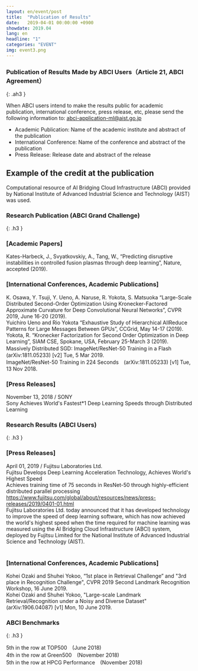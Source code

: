 ```yaml
---
layout: en/event/post
title:  "Publication of Results"
date:   2019-04-01 00:00:00 +0900
showdate: 2019.04
lang: en
headline: "1"
categories: "EVENT"
img: event3.png
---
```


### Publication of Results Made by ABCI Users（Article 21, ABCI Agreement）
{: .ah3 }

<div class="lead_text">When ABCI users intend to make the results public for academic publication, international conference, press release, etc, please send the following information to: <a href="mailto:abci-application-ml@aist.go.jp" target="_blank"><u>abci-application-ml@aist.go.jp</u></a><br />
<ul class="dot_ul">
<li class="dot">Academic Publication: Name of the academic institute and abstract of the publication</li>
<li class="dot">International Conference: Name of the conference and abstract of the publication</li>
<li class="dot">Press Release: Release date and abstract of the release</li>
</ul>
</div>

## Example of the credit at the publication

<div class="lead_text">Computational resource of AI Bridging Cloud Infrastructure (ABCI) provided by National Institute of Advanced Industrial Science and Technology (AIST) was used.
</div>

### Research Publication (ABCI Grand Challenge)
{: .h3 }

### [Academic Papers]
<div class="lead_text">Kates-Harbeck, J., Svyatkovskiy, A., Tang, W., “Predicting disruptive instabilities in controlled fusion plasmas through deep learning”, Nature, accepted (2019).
</div>


### [International Conferences, Academic Publications]
<div class="lead_text">K. Osawa, Y. Tsuji, Y. Ueno, A. Naruse, R. Yokota, S. Matsuoka “Large-Scale Distributed Second-Order Optimization Using Kronecker-Factored Approximate Curvature for Deep Convolutional Neural Networks”, CVPR 2019, June 16-20 (2019).
</div>
<div class="lead_text">Yuichiro Ueno and Rio Yokota “Exhaustive Study of Hierarchical AllReduce Patterns for Large Messages Between GPUs”, CCGrid, May 14-17 (2019).
</div>
<div class="lead_text">Yokota, R. “Kronecker Factorization for Second Order Optimization in Deep Learning”, SIAM CSE, Spokane, USA, February 25-March 3 (2019).
</div>
<div class="lead_text">Massively Distributed SGD: ImageNet/ResNet-50 Training in a Flash　(arXiv:1811.05233) [v2] Tue, 5 Mar 2019.
</div>
<div class="lead_text">ImageNet/ResNet-50 Training in 224 Seconds　(arXiv:1811.05233) [v1] Tue, 13 Nov 2018.
</div>

### [Press Releases]
<div class="lead_text">November 13, 2018 / SONY<br />Sony Achieves World's Fastest*1 Deep Learning Speeds through Distributed Learning
</div>

### Research Results (ABCI Users)
{: .h3 }

### [Press Releases]

<div class="lead_text">April 01, 2019 / Fujitsu Laboratories Ltd.<br />
Fujitsu Develops Deep Learning Acceleration Technology, Achieves World's Highest Speed<br />
Achieves training time of 75 seconds in ResNet-50 through highly-efficient distributed parallel processing
</div>
<a href="https://www.fujitsu.com/global/about/resources/news/press-releases/2019/0401-01.html"
target="_blank"><u>https://www.fujitsu.com/global/about/resources/news/press-releases/2019/0401-01.html</u></a><br />
Fujitsu Laboratories Ltd. today announced that it has developed technology to improve the speed of deep learning software, which has now achieved the world's highest speed when the time required for machine learning was measured using the AI Bridging Cloud Infrastructure (ABCI) system, deployed by Fujitsu Limited for the National Institute of Advanced Industrial Science and Technology (AIST).<br /><br />

### [International Conferences, Academic Publications]

<div class="lead_text">Kohei Ozaki and Shuhei Yokoo, “1st place in Retrieval Challenge” and "3rd place in Recognition Challenge", CVPR 2019 Second Landmark Recognition Workshop, 16 June 2019.
</div>
<div class="lead_text">Kohei Ozaki and Shuhei Yokoo, "Large-scale Landmark Retrieval/Recognition under a Noisy and Diverse Dataset" (arXiv:1906.04087) [v1] Mon, 10 June 2019.
</div>

### ABCI Benchmarks
{: .h3 }

<div class="lead_text">5th in the row at TOP500　(June 2018)<br />
4th in the row at Green500　(November 2018)<br />
5th in the row at HPCG Performance　(November 2018)<br />
</div>

